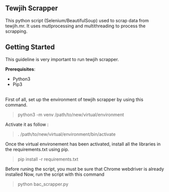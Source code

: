 ## Tewjih Scrapper
This python script (Selenium/BeautifulSoup) used to scrap data from tewjih.mr.
It uses mutlprocessing and multithreading to process the scrapping.


## Getting Started
This guideline is very important to run tewjih scrapper.

**Prerequisites**:
<br >
* Python3
* Pip3
<br >
First of all, set up the environment of tewjih scrapper by using this command.

> python3 -m venv /path/to/new/virtual/environment

Activate it as follow :

> . /path/to/new/virtual/environment/bin/activate

Once the virtual environement has been activated, install all the libraries in the requirements.txt using pip.

> pip install -r requirements.txt

Before runing the script, you must be sure that Chrome webdriver is already installed
Now, run the script with this command

> python bac_scrapper.py
